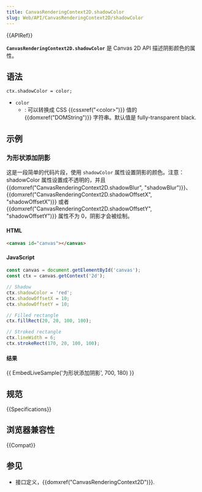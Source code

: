 ```yaml
---
title: CanvasRenderingContext2D.shadowColor
slug: Web/API/CanvasRenderingContext2D/shadowColor
---
```


{{APIRef}}

**`CanvasRenderingContext2D.shadowColor`** 是 Canvas 2D API 描述阴影颜色的属性。

## 语法

```
ctx.shadowColor = color;
```

- `color`
  - : 可以转换成 CSS {{cssxref("&lt;color&gt;")}} 值的{{domxref("DOMString")}} 字符串。默认值是 fully-transparent black.

## 示例

### 为形状添加阴影

这是一段简单的代码片段，使用 `shadowColor` 属性设置阴影的颜色。注意：shadowColor 属性设置成不透明的，并且 {{domxref("CanvasRenderingContext2D.shadowBlur", "shadowBlur")}}、 {{domxref("CanvasRenderingContext2D.shadowOffsetX", "shadowOffsetX")}} 或者 {{domxref("CanvasRenderingContext2D.shadowOffsetY", "shadowOffsetY")}} 属性不为 0，阴影才会被绘制。

#### HTML

```html
<canvas id="canvas"></canvas>
```

#### JavaScript

```js
const canvas = document.getElementById('canvas');
const ctx = canvas.getContext('2d');

// Shadow
ctx.shadowColor = 'red';
ctx.shadowOffsetX = 10;
ctx.shadowOffsetY = 10;

// Filled rectangle
ctx.fillRect(20, 20, 100, 100);

// Stroked rectangle
ctx.lineWidth = 6;
ctx.strokeRect(170, 20, 100, 100);
```

#### 结果

{{ EmbedLiveSample('为形状添加阴影', 700, 180) }}

## 规范

{{Specifications}}

## 浏览器兼容性

{{Compat}}

## 参见

- 接口定义，{{domxref("CanvasRenderingContext2D")}}.
